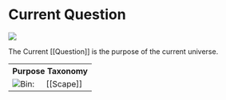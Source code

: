 <!-- wiki-header-section:start -->
# Current Question

<img src="wiki_images/Current Question.png"><i></i></img>

The Current [[Question]] is the purpose of the current universe.

<!-- wiki-header-section:end -->

<!-- taxonomy-table-section:start -->
<div class="taxonomy-table">
  <table>
    <tr>
      <th colspan="3">Purpose Taxonomy</th>
    </tr>
    <tr>
      <td class="taxon-label"><img src="../svg/bin.svg" class="taxon-icon">Bin:</td>
      <td class="taxon-content" colspan="2">[[Scape]]</td>
    </tr>
  </table>
</div>
<!-- taxonomy-table-section:end -->

<!-- not-for-live-publishing:start -->
<!--
# Linearity vs. Laterality

The current [[Question]] focuses on exploring the coexistence and reconciliation of linear and lateral-minded creatures, as well as anything in between. In this context, "linear" refers to an individualistic, microcosmic, and sequential approach to existence and creation, while "lateral" refers to a collectivist, macrocosmic, and holistic approach. The Question seeks to find a harmonious balance between these opposing mindsets within the [[Omnis]].

## Role of the Creators

- **Bin 0 ([[Scape]])**: The Omnis aims to produce the most lateral-minded person as the Creator of Bin 0, emphasizing collectivist, macrocosmic, and lateral approaches to achieving a perfect universe. This universal soul entity is known as the [[nth Creator]].
- **Bin 1 ([[Other Side]])**: Conversely, the most linear-minded person is sought to lead Bin 1, focusing on individualistic, microcosmic, and linear approaches to perfection. This universal soul entity is known as the [[1st Creator]].

### Universal Goal

The Omnis seeks to solve the Question by alternating creation between Bins 0 and 1. This process allows for a comprehensive exploration of duality and natural opposition, fostering growth, adaptation, and balance.

## Resolution and Stability

### Solving the Question

Once the Question is solved, the Bin achieves a state of permanent existence without Creator's fear of collapse. It attains an infinite life cycle within the stability shaped by its Creator or Creators, ensuring the continuity of its cosmic role. A new pair of bins is then made to allow for a new Question to be solved.

### Transitioning to New Questions

With each resolution, the Soul Engine sets forth a new Question, introducing a fresh cosmic challenge that demands new mindsets and solutions. This cycle ensures the Omnis' continued growth and evolution.

## Impact on Souls and Creation

### Crea's Role

[[Crea]], the fundamental energy that drives the growth and decay of the universe, plays a crucial role in the process of creation and transformation. It is the source of vitality and change, fueling the dynamic evolution of the Omnis.

### Soul Dynamics

The Question guides how souls are used as fuel for creation, transforming and integrating them into new cosmic iterations. This process ensures continuity and renewal across successive universes.

### Creation Cycles

The Question directs the alternation of creation between Bins 0 and 1, allowing for diverse and adaptive cosmic dynamics. This cycle fosters exploration, experimentation, and resolution of dualities.
-->
<!-- not-for-live-publishing:end -->
